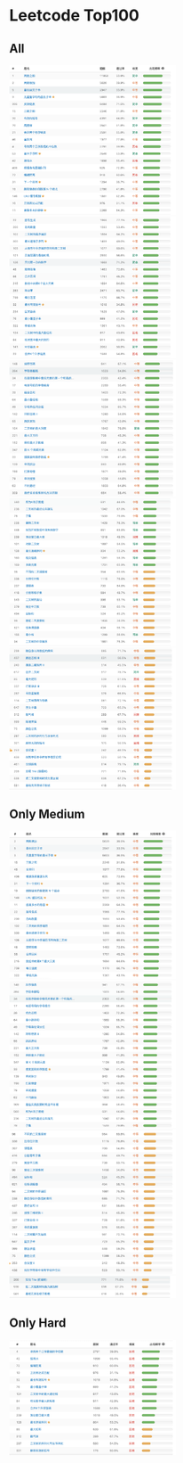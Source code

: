 # Leetcode Top100

## All
<img src="https://github.com/di-huang/CrackInterview/blob/main/resource/leetcode_top100/all/1.png" width="300">
<img src="https://github.com/di-huang/CrackInterview/blob/main/resource/leetcode_top100/all/2.png" width="300">
<img src="https://github.com/di-huang/CrackInterview/blob/main/resource/leetcode_top100/all/3.png" width="300">
<img src="https://github.com/di-huang/CrackInterview/blob/main/resource/leetcode_top100/all/4.png" width="300">
<img src="https://github.com/di-huang/CrackInterview/blob/main/resource/leetcode_top100/all/5.png" width="300">

## Only Medium
<img src="https://github.com/di-huang/CrackInterview/blob/main/resource/leetcode_top100/med/1.png" width="300">
<img src="https://github.com/di-huang/CrackInterview/blob/main/resource/leetcode_top100/med/2.png" width="300">
<img src="https://github.com/di-huang/CrackInterview/blob/main/resource/leetcode_top100/med/3.png" width="300">
<img src="https://github.com/di-huang/CrackInterview/blob/main/resource/leetcode_top100/med/4.png" width="300">

## Only Hard
<img src="https://github.com/di-huang/CrackInterview/blob/main/resource/leetcode_top100/hard/1.png" width="300">
